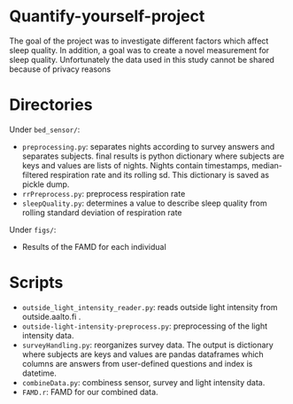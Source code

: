 # Quantify-yourself-project
The goal of the project was to investigate different factors which affect sleep quality. In addition, a goal was to create a novel measurement for sleep quality. Unfortunately the data used in this study cannot be shared because of privacy reasons

# Directories

Under `bed_sensor/`:

- `preprocessing.py`: separates nights according to survey answers and 
                      separates subjects. final results is python dictionary 
                      where subjects are keys and values are lists of nights.
                      Nights contain timestamps, median-filtered respiration rate
                      and its rolling sd. This dictionary is saved as pickle dump.
- `rrPreprocess.py`: preprocess respiration rate
- `sleepQuality.py`: determines a value to describe sleep quality from rolling standard deviation of respiration rate

Under `figs/`:

- Results of the FAMD for each individual

# Scripts
- `outside_light_intensity_reader.py`: reads outside light intensity from outside.aalto.fi .
- `outside-light-intensity-preprocess.py`: preprocessing of the light intensity data.
- `surveyHandling.py`: reorganizes survey data. The output is dictionary where subjects are keys and values are pandas dataframes which columns are answers from user-defined questions and index is datetime.
- `combineData.py`: combiness sensor, survey and light intensity data.
- `FAMD.r`: FAMD for our combined data.
